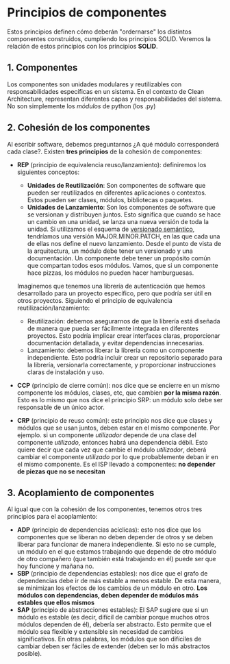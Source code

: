 # Principios de componentes
Estos principios definen cómo deberán "ordernarse" los distintos componentes construidos, cumpliendo los principios SOLID.
Veremos la relación de estos principios con los principios **SOLID**.

## 1. Componentes
Los componentes son unidades modulares y reutilizables con responsabilidades específicas en un sistema. En el contexto de Clean Architecture, representan diferentes capas y responsabilidades del sistema. No son simplemente los *módulos* de python (los .py)
## 2. Cohesión de los componentes
Al escribir software, debemos preguntarnos ¿A qué módulo corresponderá cada clase?. Existen **tres principios** de la cohesión de componentes:
- **REP** (principio de equivalencia reuso/lanzamiento): definiremos los siguientes conceptos:
  - **Unidades de Reutilización**: Son componentes de software que pueden ser reutilizados en diferentes aplicaciones o contextos. Estos pueden ser clases, módulos, bibliotecas o paquetes.
  - **Unidades de Lanzamiento**: Son los componentes de software que se versionan y distribuyen juntos. Esto significa que cuando se hace un cambio en una unidad, se lanza una nueva versión de toda la unidad. Si utilizamos el esquema de [versionado semántico](https://semver.org/), tendríamos una versión MAJOR.MINOR.PATCH, en las que cada una de ellas nos define el nuevo lanzamiento. Desde el punto de vista de la arquitectura, un módulo debe tener un versionado y una documentación. Un componente debe tener un propósito común que compartan todos esos módulos. Vamos, que si un componente hace pizzas, los módulos no pueden hacer hamburguesas.
    
  Imaginemos que tenemos una librería de autenticación que hemos desarrollado para un proyecto específico, pero que podría ser útil en otros proyectos. Siguiendo el principio de equivalencia reutilización/lanzamiento:
    - Reutilización: debemos asegurarnos de que la librería está diseñada de manera que pueda ser fácilmente integrada en diferentes proyectos. Esto podría implicar crear interfaces claras, proporcionar documentación detallada, y evitar dependencias innecesarias.
    - Lanzamiento: debemos liberar la librería como un componente independiente. Esto podría incluir crear un repositorio separado para la librería, versionarla correctamente, y proporcionar instrucciones claras de instalación y uso.
- **CCP** (principio de cierre común): nos dice que se encierre en un mismo componente los módulos,
   clases, etc, que cambien **por la misma razón**. Esto es lo mismo que nos dice el principio SRP:
   un módulo solo debe ser responsable de un único actor.
- **CRP** (principio de reuso común): este principio nos dice que clases y módulos que se usan juntos,
   deben estar en el mismo componente. Por ejemplo. si un componente *utilizador* depende de una clase 
  del componente *utilizado*, entonces habrá una dependencia débil. Esto quiere decir que 
  cada vez que cambie el módulo *utilizador*, deberá cambiar el componente *utilizado*
  por lo que probablemente deban ir en el mismo componente. Es el ISP llevado a componentes:
  **no depender de piezas que no se necesitan**
## 3. Acoplamiento de componentes
Al igual que con la cohesión de los componentes, tenemos otros tres principios 
para el acoplamiento:
- **ADP** (principio de dependencias acíclicas): esto nos dice que los componentes
  que se liberan no deben depender de otros y se deben liberar para funcionar 
  de manera independiente. Si esto no se cumple, un módulo en el que estamos 
  trabajando que depende de otro módulo de otro compañero (que también está 
  trabajando en él) puede ser que hoy funcione y mañana no. 
- **SBP** (principio de dependencias estables): nos dice que el grafo de dependencias 
  debe ir de más estable a menos estable. De esta manera, se minimizan los efectos
  de los cambios de un módulo en otro. **Los módulos con dependencias, deben 
  depender de módulos más estables que ellos mismos**
- **SAP** (principio de abstracciones estables): El SAP sugiere que si un módulo 
  es estable (es decir, difícil de cambiar porque muchos otros módulos dependen de él), 
  debería ser abstracto. Esto permite que el módulo sea flexible y extensible 
  sin necesidad de cambios significativos. En otras palabras, los módulos que 
  son difíciles de cambiar deben ser fáciles de extender (deben ser lo más 
  abstractos posible).


